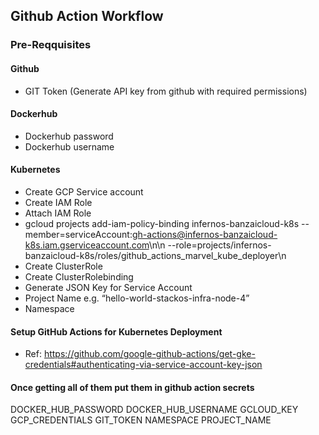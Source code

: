 ## Github Action Workflow

### Pre-Reqquisites

#### Github

- GIT Token (Generate API key from github with required permissions)

#### Dockerhub

- Dockerhub password
- Dockerhub username

#### Kubernetes

- Create GCP Service account
- Create IAM Role
- Attach IAM Role
- gcloud projects add-iam-policy-binding infernos-banzaicloud-k8s --member=serviceAccount:gh-actions@infernos-banzaicloud-k8s.iam.gserviceaccount.com\n\n --role=projects/infernos-banzaicloud-k8s/roles/github_actions_marvel_kube_deployer\n
- Create ClusterRole
- Create ClusterRolebinding
- Generate JSON Key for Service Account
- Project Name e.g. “hello-world-stackos-infra-node-4”
- Namespace

#### Setup GitHub Actions for Kubernetes Deployment

- Ref: https://github.com/google-github-actions/get-gke-credentials#authenticating-via-service-account-key-json

#### Once getting all of them put them in github action secrets

DOCKER_HUB_PASSWORD
DOCKER_HUB_USERNAME
GCLOUD_KEY
GCP_CREDENTIALS
GIT_TOKEN
NAMESPACE
PROJECT_NAME

